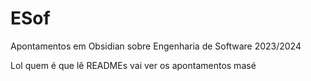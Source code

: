 # ESof
Apontamentos em Obsidian sobre Engenharia de Software 2023/2024

Lol quem é que lê READMEs vai ver os apontamentos masé